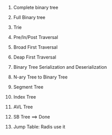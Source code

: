 1. Complete binary tree
2. Full Binary tree

3. Trie
4. Pre/In/Post Traversal
5. Broad First Traversal
6. Deap First Traversal
7. Binary Tree Serialization and Deserialization
8. N-ary Tree to Binary Tree
9. Segment Tree


10. Index Tree
11. AVL Tree
12. SB Tree ==> Done
13. Jump Table: Radis use it


